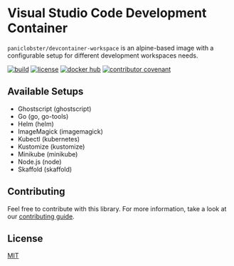 # Visual Studio Code Development Container

`paniclobster/devcontainer-workspace` is an alpine-based image with a
configurable setup for different development workspaces needs.

[![build](https://github.com/paniclobster/devcontainer-workspace/workflows/build/badge.svg)](https://github.com/paniclobster/devcontainer-workspace/actions/)
[![license](https://img.shields.io/github/license/paniclobster/devcontainer-workspace)](https://github.com/paniclobster/devcontainer-workspace/blob/main/LICENSE.md)
[![docker hub](https://img.shields.io/docker/v/paniclobster/devcontainer-workspace?sort=semver)](https://hub.docker.com/r/paniclobster/devcontainer-workspace)
[![contributor covenant](https://img.shields.io/badge/contributor%20covenant-v2.0%20adopted-ff69b4.svg)](https://github.com/paniclobster/devcontainer-workspace/blob/main/CODE_OF_CONDUCT.md)

## Available Setups

- Ghostscript (ghostscript)
- Go (go, go-tools)
- Helm (helm)
- ImageMagick (imagemagick)
- Kubectl (kubernetes)
- Kustomize (kustomize)
- Minikube (minikube)
- Node.js (node)
- Skaffold (skaffold)

## Contributing

Feel free to contribute with this library. For more information, take a look at
our
[contributing guide](https://github.com/paniclobster/devcontainer-workspace/blob/main/CONTRIBUTING.md).

## License

[MIT](https://github.com/paniclobster/devcontainer-workspace/blob/main/LICENSE)
